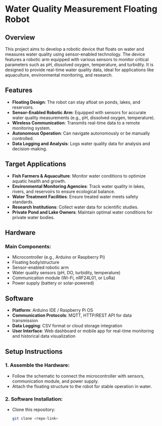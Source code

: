 # Water Quality Measurement Floating Robot

## Overview
This project aims to develop a robotic device that floats on water and measures water quality using sensor-enabled technology. The device features a robotic arm equipped with various sensors to monitor critical parameters such as pH, dissolved oxygen, temperature, and turbidity. It is designed to provide real-time water quality data, ideal for applications like aquaculture, environmental monitoring, and research.

## Features
- **Floating Design**: The robot can stay afloat on ponds, lakes, and reservoirs.
- **Sensor-Enabled Robotic Arm**: Equipped with sensors for accurate water quality measurements (e.g., pH, dissolved oxygen, temperature).
- **Wireless Communication**: Transmits real-time data to a remote monitoring system.
- **Autonomous Operation**: Can navigate autonomously or be manually controlled.
- **Data Logging and Analysis**: Logs water quality data for analysis and decision-making.

## Target Applications
- **Fish Farmers & Aquaculture**: Monitor water conditions to optimize aquatic health and growth.
- **Environmental Monitoring Agencies**: Track water quality in lakes, rivers, and reservoirs to ensure ecological balance.
- **Water Treatment Facilities**: Ensure treated water meets safety standards.
- **Research Institutions**: Collect water data for scientific studies.
- **Private Pond and Lake Owners**: Maintain optimal water conditions for private water bodies.

## Hardware
### Main Components:
- Microcontroller (e.g., Arduino or Raspberry Pi)
- Floating body/structure
- Sensor-enabled robotic arm
- Water quality sensors (pH, DO, turbidity, temperature)
- Communication module (Wi-Fi, nRF24L01, or LoRa)
- Power supply (battery or solar-powered)

## Software
- **Platform**: Arduino IDE / Raspberry Pi OS
- **Communication Protocols**: MQTT, HTTP/REST API for data transmission
- **Data Logging**: CSV format or cloud storage integration
- **User Interface**: Web dashboard or mobile app for real-time monitoring and historical data visualization

## Setup Instructions

### 1. Assemble the Hardware:
- Follow the schematic to connect the microcontroller with sensors, communication module, and power supply.
- Attach the floating structure to the robot for stable operation in water.

### 2. Software Installation:
- Clone this repository:
  ```bash
  git clone <repo-link>
